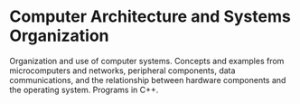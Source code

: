 # Computer Architecture and Systems Organization

Organization and use of computer systems. Concepts and examples from microcomputers and networks, peripheral components, data communications, and the relationship between hardware components and the operating system. Programs in C++. 
